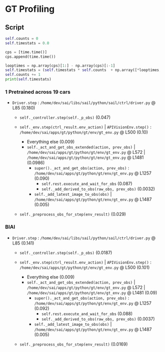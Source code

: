 # GT Profiling

## Script

```py
self.counts = 0
self.timestats = 0.0

cps = [time.time()]
cps.append(time.time())

looptimes = np.array(cps)[1:] - np.array(cps)[:-1]
self.timestats = (self.timestats * self.counts  + np.array([*looptimes, looptimes.sum()])) / (self.counts + 1)
self.counts += 1
print(self.timestats)

```

### 1 Pretrained across 19 cars

- `Driver.step` : `/home/dev/sai/libs/sail/python/sail/ctrl/driver.py` @ L85 (0.180)
  - `self._controller.step(self._p_obs)` (0.047)
  - `self._env.step(ctrl_result.env_action)` | `APIVisionEnv.step()` : `/home/dev/sai/apps/gt/python/gt/env/gt_env.py` @ L500 (0.10)
    - Everything else (0.009)
    - `self._act_and_get_obs_extended(action, prev_obs)` | `/home/dev/sai/apps/gt/python/gt/env/gt_env.py` @ L572 | `/home/dev/sai/apps/gt/python/gt/env/gt_env.py` @ L1481 (0.0986)
      - `super()._act_and_get_obs(action, prev_obs)` : `/home/dev/sai/apps/gt/python/gt/env/gt_env.py` @ L1257 (0.090)
        - `self.rest.execute_and_wait_for_obs` (0.087)
        - `self._add_derived_to_obs(raw_obs, prev_obs)` (0.0032)
      - `self._add_latest_image_to_obs(obs)` | `/home/dev/sai/apps/gt/python/gt/env/gt_env.py` @ L1487 (0.005)
    
  - `self._preprocess_obs_for_step(env_result)` (0.029)

### BIAI

- `Driver.step` : `/home/dev/sai/libs/sail/python/sail/ctrl/driver.py` @ L85 (0.141)
  - `self._controller.step(self._p_obs)` (0.0187)
  - `self._env.step(ctrl_result.env_action)` | `APIVisionEnv.step()` : `/home/dev/sai/apps/gt/python/gt/env/gt_env.py` @ L500 (0.101)
    - Everything else (0.009)
    - `self._act_and_get_obs_extended(action, prev_obs)` | `/home/dev/sai/apps/gt/python/gt/env/gt_env.py` @ L572 | `/home/dev/sai/apps/gt/python/gt/env/gt_env.py` @ L1481 (0.09)
      - `super()._act_and_get_obs(action, prev_obs)` : `/home/dev/sai/apps/gt/python/gt/env/gt_env.py` @ L1257 (0.092)
        - `self.rest.execute_and_wait_for_obs` (0.088)
        - `self._add_derived_to_obs(raw_obs, prev_obs)` (0.0037)
      - `self._add_latest_image_to_obs(obs)` | `/home/dev/sai/apps/gt/python/gt/env/gt_env.py` @ L1487 (0.005)
    
  - `self._preprocess_obs_for_step(env_result)` (0.0169)